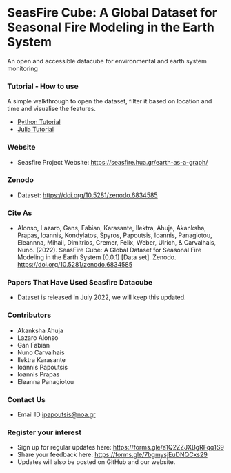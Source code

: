 # SeasFire Cube: A Global Dataset for Seasonal Fire Modeling in the Earth System
An open and accessible datacube for environmental and earth system monitoring 

### Tutorial -  How to use  
A simple walkthrough to open the dataset, filter it based on location and time and visualise the features.  
- [Python Tutorial](Tutorial/Seasfire_datacube_tutorial.ipynb) 
- [Julia Tutorial](Julia-Tutorial/tutorial.ipynb)

### Website 
- Seasfire Project Website: https://seasfire.hua.gr/earth-as-a-graph/

### Zenodo
- Dataset: https://doi.org/10.5281/zenodo.6834585

### Cite As 
- Alonso, Lazaro, Gans, Fabian, Karasante, Ilektra, Ahuja, Akanksha, Prapas, Ioannis, Kondylatos, Spyros, Papoutsis, Ioannis, Panagiotou, Eleannna, Mihail, Dimitrios, Cremer, Felix, Weber, Ulrich, & Carvalhais, Nuno. (2022). SeasFire Cube: A Global Dataset for Seasonal Fire Modeling in the Earth System (0.0.1) [Data set]. Zenodo. https://doi.org/10.5281/zenodo.6834585

### Papers That Have Used Seasfire Datacube 
- Dataset is released in July 2022, we will keep this updated. 

### Contributors 
- Akanksha Ahuja 
- Lazaro Alonso 
- Gan Fabian
- Nuno Carvalhais
- Ilektra Karasante
- Ioannis Papoutsis 
- Ioannis Prapas 
- Eleanna Panagiotou

### Contact Us 
- Email ID ipapoutsis@noa.gr

### Register your interest 
- Sign up for regular updates here: https://forms.gle/a1Q2ZZJXBgRFqq1S9
- Share your feedback here: https://forms.gle/7bgmysjEuDNQCxs29
- Updates will also be posted on GitHub and our website.
